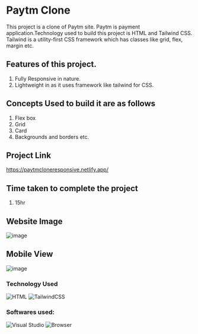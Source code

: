 # Paytm Clone

This project is a clone of Paytm site. Paytm is payment application.Technology used to build this project is HTML and Tailwind CSS. Tailwind is a utility-first CSS framework which has classes like grid, flex, margin etc.

## Features of this project.
1. Fully Responsive in nature.
2. Lightweight in as it uses framework like tailwind for CSS.

## Concepts Used to build it are as follows
1. Flex box
2. Grid
3. Card
4. Backgrounds and borders etc.

## Project Link
https://paytmcloneresponsive.netlify.app/


## Time taken to complete the project
1. 15hr

## Website Image
![image](./Websitescreenshot.png)

## Mobile View
![image](./Mobile.png)

### Technology Used
![HTML](https://img.shields.io/badge/-HTML-green)
![TailwindCSS](https://img.shields.io/badge/-tailwindcss-blue)


### Softwares used:
![Visual Studio](https://img.shields.io/badge/Code--editor-Visual%20Studio-green)
![Browser](https://img.shields.io/badge/Browser-Google--Chrome-green)




